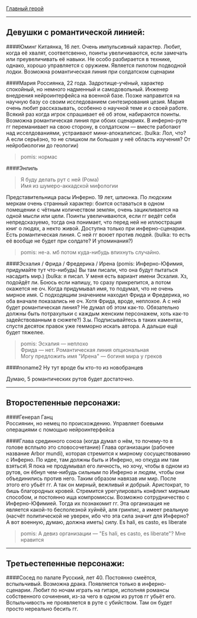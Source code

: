 [Главный герой](Главный%20герой.md)
***
## Девушки с романтической линией:

####Юминг
Китаянка, 16 лет. Очень импульсивный характер. Любит, когда её хвалят, соответсвенно, поинты увеличиваются, если замечать или преувеличивать её навыки. Не особо разбирается в технике, однако, хорошо управляется с оружием. Является пилотом подводной лодки. Возможна романтическая линия при солдатском сценарии

####Мария
Россиянка, 22 года. Задротище-учёный, характер спокойный, но немного надменный и самодовольный. Инженер внедрения нейроинтерфейса на военной базе. Позже направится на научную базу со своим исследованием синтезирования цезия. Мария очень любит рассказывать, особенно о научной теме и о своей работе. Всякий раз когда игрок спрашивает её об этом, набираются поинты. Возможна романтическая линия при обоих сценариях. В инферно-руте гг переманивает на свою сторону, в солдатском — вместе работают над исселдованиями, устраивают мини-апокалипсис. 
(bulka: Лол, что? А если серьёзно, то не слишком ли большая у неё область изучения? От нейробиологии до геологии)  
> pomis: нормас

####Энлиль
>Я буду делать рут с ней (Рома)    
>Имя из шумеро-аккадской мифологии  
 
Представительница расы Инферно. 19 лет, шпионка. По людским меркам очень странный характер: боится оставаться в одном помещении с чётным количеством землян, очень зацикливается на одной мысли или цели. Поинты увеличиваются, если гг ведёт себя непредсказуемо, тогда она понимает, что перед ней не иллюстрация книг о людях, а некто живой. Доступна только при инферно-сценарии. Есть романтическая линия. С ней гг воюет против людей. 
(bulka: то есть её вообще не будет при солдате? И упоминания?)  
>pomis: не-а. мб потом куда-нибудь впихнуть случайно.

####Эсхалия / Фрида / Фредерика / Ирена
(pomis: Инферно-Юфимия, придумайте тут что-нибудь) Вы там писали, что она будут пытаться насадить мир.)
(bulka: я писал. У меня есть вариант имени Эсхалия. Хз, подойдёт ли. Боюсь если напишу, то сразу прикрепится, а потом окажется не оч. Когда придумывал имя, то подумал, что не очень мирное имя. С подходящим значением находил Фрида и Фредерика, но оба вначале показались не оч. Хотя Фрида, вроде, неплохое. А с ней будет романтическая линия? Не думал об этом как-то. Обязательно должны быть потрахульки с каждым женским персонажем, хоть как-то задействованным в сюжете?) 
З.ы. Подписывайтесь в таких каментах, спустя десяток правок уже гемморно искать автора. А дальше ещё будет тяжелее.  
>pomis: Эсхалия — неплохо  
Фрида — нет. Романтическая линия опциональная   
Могу предложить имя "Ирена" — богиня мира у греков  


####noname2
Ну тут вроде бы кто-то из новобранцев  

Думаю, 5 романтических рутов будет достаточно.

***
## Второстепенные персонажи:

####Генерал Ганц   
Россиянин, но немец по происхождению. Управляет боевыми операциями с помощью нейроинтерфейса

####Глава срединного союза (когда думал о нём, то почему-то в голове всплыло это словосочетание)
Глава организации (рабочее название Arbor mundi), которая стремится к мирному сосуществованию с Инферно. По идее, там должны быть и Инферно, но откуда им там взяться\ Я пока не продумывал его личность, но хочу, чтобы в одном из рутов, он ёбнул чем-нибудь сильным по Инферно и людям, чтобы они объединились против него. Таким образом навязав им мир. После этого его убьёт гг. А так он мирный, вежливый и добрый. Аристократ, то бишь благородных кровей. Стремится урегулировать конфликт мирным способом, и постоянно ища компромиссы. Возможно сотрудничество с Инферно-Юфимией. Тогда их познакомит гг. Эта организация не является какой-то бесполезной хуйнёй, аля гринпис, а имеет реальную (насчёт политической не уверен, ибо что эта сила значит для Инферно? А вот военную, думаю, должна иметь) силу. Es hali, es casto, es liberate  
>pomis: А девиз организации — "Es hali, es casto, es liberate"? Мне нравится   
***
## Третьестепенные персонажи:

####Сосед по палате
Русский, лет 40. Постоянно смеётся, вспыльчивый. Возможна драка. Появляется только в инферно-сценарии. Любит по ночам играть на гитаре, исполняя романсы собственного сочинения, из-за чего в одном из рутов гг убьёт его. Вспыльчивость не проявляется в руте с убийством. Там он будет просто нереально бесить гг.
